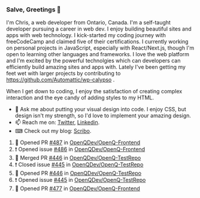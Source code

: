 ### Salve, Greetings 👋

I'm Chris, a web developer from Ontario, Canada. I'm a self-taught developer pursuing a career in web dev. I enjoy building beautiful sites and apps with web technology.
I kick-started my coding journey with freeCodeCamp and claimed five of their certifications.  I currently working on personal projects in JavaScript, especially with React/Next.js, though I'm open to learning other languages and frameworks. I love the web platform and I'm excited by the powerful technolgies which can developers can efficiently build amazing sites and apps with. Lately I've been getting my feet wet with larger projects by contributing to https://github.com/Automattic/wp-calypso .

When I get down to coding, I enjoy the satisfaction of creating complex interaction and the eye candy of adding styles to my HTML. 

- 💬 Ask me about putting your visual design into code. I enjoy CSS, but design isn't my strength, so I'd love to implement your amazing design.
- 📫 Reach me on: [Twitter](https://twitter.com/Christo28120856), [Linkedin](https://www.linkedin.com/in/christopher-stevers-07b9a5204/).
- ⌨ Check out my blog: [Scribo](https://christopherstevers.cf).
<!--
**Christopher-Stevers/Christopher-Stevers** is a ✨ _special_ ✨ repository because its `README.md` (this file) appears on your GitHub profile.

Here are some ideas to get you started:

- 🔭 I’m currently working on ...
- 🌱 I’m currently learning ...
- 👯 I’m looking to collaborate on ...
- 🤔 I’m looking for help with ...
- 😄 Pronouns: ...
- ⚡ Fun fact: ...
-->

<!--START_SECTION:activity-->
1. 💪 Opened PR [#487](https://github.com/OpenQDev/OpenQ-Frontend/pull/487) in [OpenQDev/OpenQ-Frontend](https://github.com/OpenQDev/OpenQ-Frontend)
2. ❗️ Opened issue [#486](https://github.com/OpenQDev/OpenQ-Frontend/issues/486) in [OpenQDev/OpenQ-Frontend](https://github.com/OpenQDev/OpenQ-Frontend)
3. 🎉 Merged PR [#446](https://github.com/OpenQDev/OpenQ-TestRepo/pull/446) in [OpenQDev/OpenQ-TestRepo](https://github.com/OpenQDev/OpenQ-TestRepo)
4. ❗️ Closed issue [#445](https://github.com/OpenQDev/OpenQ-TestRepo/issues/445) in [OpenQDev/OpenQ-TestRepo](https://github.com/OpenQDev/OpenQ-TestRepo)
5. 💪 Opened PR [#446](https://github.com/OpenQDev/OpenQ-TestRepo/pull/446) in [OpenQDev/OpenQ-TestRepo](https://github.com/OpenQDev/OpenQ-TestRepo)
6. ❗️ Opened issue [#445](https://github.com/OpenQDev/OpenQ-TestRepo/issues/445) in [OpenQDev/OpenQ-TestRepo](https://github.com/OpenQDev/OpenQ-TestRepo)
7. 💪 Opened PR [#477](https://github.com/OpenQDev/OpenQ-Frontend/pull/477) in [OpenQDev/OpenQ-Frontend](https://github.com/OpenQDev/OpenQ-Frontend)
<!--END_SECTION:activity-->

